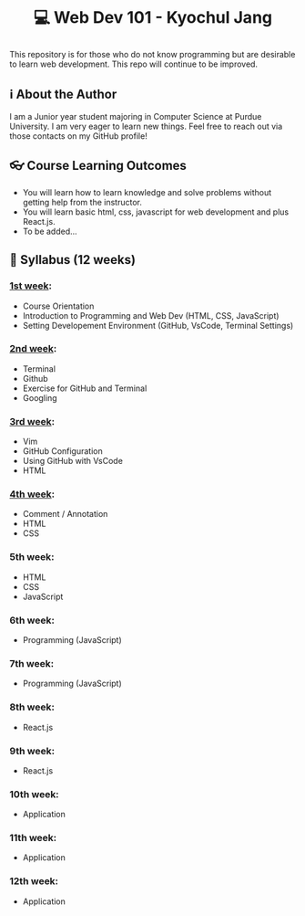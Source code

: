 # <p align = "center">💻 Web Dev 101 - Kyochul Jang</p>

This repository is for those who do not know programming but are desirable to learn web development. This repo will continue to be improved.


## ℹ️ About the Author
I am a Junior year student majoring in Computer Science at Purdue University. I am very eager to learn new things. Feel free to reach out via those contacts on my GitHub profile!

## 👓 Course Learning Outcomes

- You will learn how to learn knowledge and solve problems without getting help from the instructor.
- You will learn basic html, css, javascript for web development and plus React.js.
- To be added...

## 📖 Syllabus (12 weeks)
### [1st week](https://github.com/OfficerChul/webDev101/blob/main/Week_1/Week_1.md):  
- Course Orientation
- Introduction to Programming and Web Dev (HTML, CSS, JavaScript)
- Setting Developement Environment (GitHub, VsCode, Terminal Settings)
### [2nd week](https://github.com/OfficerChul/webDev101/blob/main/Week_2/Week_2.md): 
- Terminal
- Github
- Exercise for GitHub and Terminal
- Googling
### [3rd week](https://github.com/OfficerChul/webDev101/blob/main/Week_3/Week_3.md):
- Vim
- GitHub Configuration
- Using GitHub with VsCode
- HTML
### [4th week](https://github.com/OfficerChul/webDev101/blob/main/Week_4/Week_4.md): 
- Comment / Annotation
- HTML
- CSS
### 5th week: 
- HTML
- CSS
- JavaScript
### 6th week: 
- Programming (JavaScript)
### 7th week: 
- Programming (JavaScript)
### 8th week: 
- React.js
### 9th week: 
- React.js
### 10th week: 
- Application
### 11th week: 
- Application
### 12th week: 
- Application



